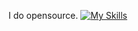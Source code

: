 I do opensource.
[![My Skills](https://skillicons.dev/icons?i=ts,html,css,react,arch)](https://skillicons.dev)
